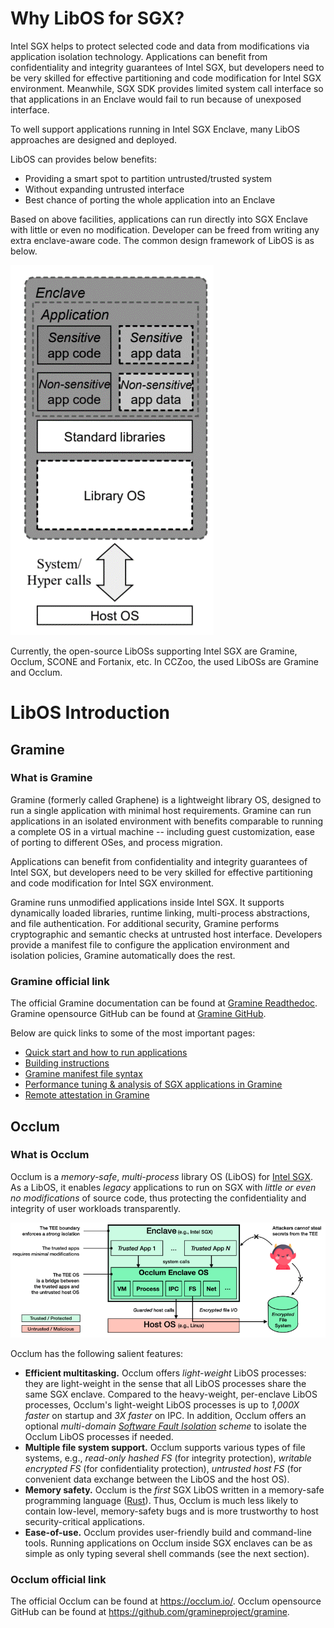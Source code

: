 # Why LibOS for SGX?
Intel SGX helps to protect selected code and data from modifications via application
isolation technology. Applications can benefit from confidentiality and integrity
guarantees of Intel SGX, but developers need to be very skilled for effective
partitioning and code modification for Intel SGX environment. Meanwhile, SGX SDK
provides limited system call interface so that applications in an Enclave would
fail to run because of unexposed interface.

To well support applications running in Intel SGX Enclave, many LibOS approaches
are designed and deployed.

LibOS can provides below benefits:
- Providing a smart spot to partition untrusted/trusted system
- Without expanding untrusted interface
- Best chance of porting the whole application into an Enclave

Based on above facilities, applications can run directly into SGX Enclave with
little or even no modification.
Developer can be freed from writing any extra enclave-aware code.
The common design framework of LibOS is as below. 

![](libos.png)

Currently, the open-source LibOSs supporting Intel SGX are Gramine, Occlum, SCONE
and Fortanix, etc.
In CCZoo, the used LibOSs are Gramine and Occlum.

# LibOS Introduction

## Gramine

### What is Gramine 
Gramine (formerly called Graphene) is a lightweight library OS, designed to run
a single application with minimal host requirements. Gramine can run applications
in an isolated environment with benefits comparable to running a complete OS in
a virtual machine -- including guest customization, ease of porting to different
OSes, and process migration.

Applications can benefit from confidentiality and integrity guarantees of Intel SGX,
but developers need to be very skilled for effective partitioning and code modification
for Intel SGX environment.

Gramine runs unmodified applications inside Intel SGX. It supports dynamically
loaded libraries, runtime linking, multi-process abstractions, and file authentication.
For additional security, Gramine performs cryptographic and semantic checks at
untrusted host interface. Developers provide a manifest file to configure the
application environment and isolation policies, Gramine automatically does the rest.

### Gramine official link

The official Gramine documentation can be found at [Gramine Readthedoc](https://gramine.readthedocs.io/en/stable/index.html).
Gramine opensource GitHub can be found at [Gramine GitHub](https://github.com/gramineproject/gramine).

Below are quick links to some of the most important pages:

- [Quick start and how to run applications](https://gramine.readthedocs.io/en/stable/quickstart.html)
- [Building instructions](https://gramine.readthedocs.io/en/stable/devel/building.html)
- [Gramine manifest file syntax](https://gramine.readthedocs.io/en/stable/manifest-syntax.html)
- [Performance tuning & analysis of SGX applications in Gramine](https://gramine.readthedocs.io/en/stable/devel/performance.html)
- [Remote attestation in Gramine](https://gramine.readthedocs.io/en/stable/attestation.html)

## Occlum

### What is Occlum
Occlum is a *memory-safe*, *multi-process* library OS (LibOS) for [Intel SGX](https://software.intel.com/en-us/sgx).
As a LibOS, it enables *legacy* applications to run on SGX with *little or even no modifications*
of source code, thus protecting the confidentiality and integrity of user workloads
transparently.

![](occlum.png)

Occlum has the following salient features:

  * **Efficient multitasking.**
  Occlum offers _light-weight_ LibOS processes: they are light-weight in the sense
  that all LibOS processes share the same SGX enclave. Compared to the heavy-weight,
  per-enclave LibOS processes, Occlum's light-weight LibOS processes is up to
  _1,000X faster_ on startup and _3X faster_ on IPC. In addition, Occlum offers
  an optional _multi-domain [Software Fault Isolation](http://www.cse.psu.edu/~gxt29/papers/sfi-final.pdf) scheme_
  to isolate the Occlum LibOS processes if needed.
  * **Multiple file system support.**
  Occlum supports various types of file systems, e.g., _read-only hashed FS_ (for integrity protection),
  _writable encrypted FS_ (for confidentiality protection), _untrusted host FS_
  (for convenient data exchange between the LibOS and the host OS).
  * **Memory safety.**
  Occlum is the _first_ SGX LibOS written in a memory-safe programming language ([Rust](https://www.rust-lang.org/)).
  Thus, Occlum is much less likely to contain low-level, memory-safety bugs and
  is more trustworthy to host security-critical applications.
  * **Ease-of-use.**
  Occlum provides user-friendly build and command-line tools. Running applications
  on Occlum inside SGX enclaves can be as simple as only typing several shell
  commands (see the next section).

### Occlum official link
The official Occlum can be found at https://occlum.io/.
Occlum opensource GitHub can be found at https://github.com/gramineproject/gramine.



